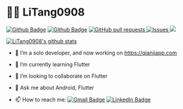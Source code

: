 # 👨‍💻 LiTang0908

 [![Github Badge](https://img.shields.io/github/followers/litang0908?style=social)](https://github.com/litang0908)
[![Github Badge](https://img.shields.io/github/stars/litang0908?style=social)](https://github.com/litang0908)
<a href="https://github.com/anuraghazra/github-readme-stats/pulls">
      <img alt="GitHub pull requests" src="https://img.shields.io/github/issues-pr/litang0908/github-readme-stats?color=0088ff" />
</a>
<a href="https://github.com/anuraghazra/github-readme-stats/issues">
      <img alt="Issues" src="https://img.shields.io/github/issues/litang0908/github-readme-stats?color=0088ff" />
</a>
![](https://komarev.com/ghpvc/?username=litang0908&color=brightgreen&style=flat)

[![LiTang0908's github stats](https://github-readme-stats.vercel.app/api?username=litang0908&count_private=true&hide_border=true&hide_title=true&include_all_commits=true&theme=dracula)](https://github.com/litang0908/github-readme-stats)

<!--
[![Top Langs](https://github-readme-stats.vercel.app/api/top-langs/?username=litang0908)](https://github.com/litang0908/github-readme-stats)

-->

- 🔭 I’m a solo developer, and now working on https://qianjiapp.com
- 🌱 I’m currently learning Flutter
- 👯 I’m looking to collaborate on Flutter
- 💬 Ask me about Android, Flutter

- 📫 How to reach me: [![Gmail Badge](http://img.shields.io/badge/%20-tangyuchun%40gmail.com-red?style=flat-square&logo=Gmail&logoColor=white&link=mailto:tangyuchun@gmail.com)](mailto:tangyuchun@gmail.com)
[![LinkedIn Badge](https://img.shields.io/badge/%20-Litang-blue?style=flat-square&logo=LinkedIn&logoColor=white&link=https://www.linkedin.com/in/li-tang-a6602363/)](https://www.linkedin.com/in/li-tang-a6602363/)
